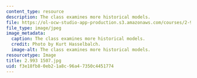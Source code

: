 ```yaml
---
content_type: resource
description: The class examines more historical models.
file: https://ol-ocw-studio-app-production.s3.amazonaws.com/courses/2-993-special-topics-in-mechanical-engineering-the-art-and-science-of-boat-design-january-iap-2007/f3e18fb80eb21a8c96a47350c4451774_29931507.jpg
file_type: image/jpeg
image_metadata:
  caption: The class examines more historical models.
  credit: Photo by Kurt Hasselbalch.
  image-alt: The class examines more historical models.
resourcetype: Image
title: 2.993 1507.jpg
uid: f3e18fb8-0eb2-1a8c-96a4-7350c4451774
---
```

